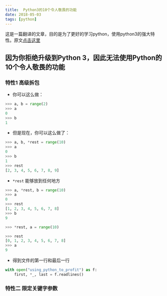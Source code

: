 ```yaml
---
title:  Python3的10个令人敬畏的功能
date: 2018-05-03
tags: [python]
---
```


这是一篇翻译的文章，目的是为了更好的学习python，使用python3的强大特性。原文[点击这里](https://www.asmeurer.com/python3-presentation/slides.html#1)

## 因为你拒绝升级到Python 3，因此无法使用Python的10个令人敬畏的功能

### 特性1 高级拆包

- 你可以这么做：

```python
>>> a, b = range(2)
>>> a
0
>>> b
1
```

<!--more-->

- 但是现在，你可以这么做了：

```python
>>> a, b, *rest = range(10)
>>> a
0
>>> b
1
>>> rest
[2, 3, 4, 5, 6, 7, 8, 9]
```

- `*rest` 能够放到任何地方

```python
>>> a, *rest, b = range(10)
>>> a
0
>>> rest
[1, 2, 3, 4, 5, 6, 7, 8]
>>> b
9
```

```python
>>> *rest, a = range(10)

>>> rest
[0, 1, 2, 3, 4, 5, 6, 7, 8]
>>> a
9
```

- 得到文件的第一行和最后一行

```python
with open("using_python_to_profit") as f:
    first, *_, last = f.readlines()
```

### 特性二 限定关键字参数